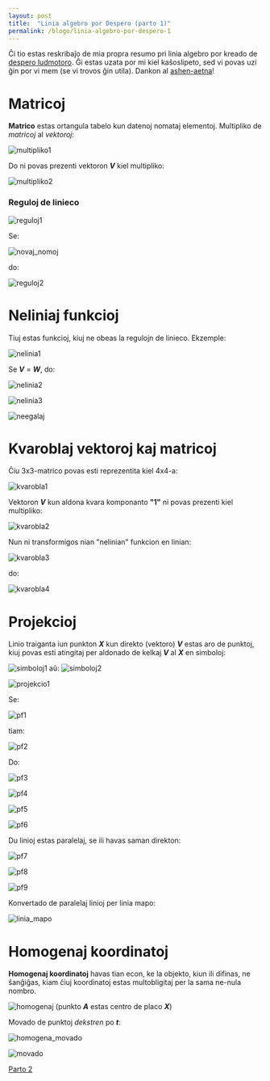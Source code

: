 ```yaml
---
layout: post
title:  "Linia algebro por Despero (parto 1)"
permalink: /blogo/linia-algebro-por-despero-1
---
```


Ĉi tio estas reskribaĵo de mia propra resumo pri linia algebro por kreado de [despero ludmotoro](/despero). Ĝi estas uzata por mi kiel kaŝoslipeto, sed vi povas uzi ĝin por vi mem (se vi trovos ĝin utila). Dankon al [ashen-aetna](https://hoj-senna.github.io/ashen-aetna/)!

# Matricoj

**Matrico** estas ortangula tabelo kun datenoj nomataj elementoj.
Multipliko de _matricoj_ al _vektoroj_:

![multipliko1](/assets/blogo/linia-algebro/multipliko1.gif)

Do ni povas prezenti vektoron _**V**_ kiel multipliko:

![multipliko2](/assets/blogo/linia-algebro/multipliko2.gif)

### Reguloj de linieco

![reguloj1](/assets/blogo/linia-algebro/reguloj1.gif)

Se:

![novaj_nomoj](/assets/blogo/linia-algebro/novaj_nomoj.gif)

do:

![reguloj2](/assets/blogo/linia-algebro/reguloj2.gif)

# Neliniaj funkcioj

Tiuj estas funkcioj, kiuj ne obeas la regulojn de linieco. Ekzemple:

![nelinia1](/assets/blogo/linia-algebro/nelinia1.gif)

Se _**V**_ = _**W**_, do:

![nelinia2](/assets/blogo/linia-algebro/nelinia2.gif)

![nelinia3](/assets/blogo/linia-algebro/nelinia3.gif)

![neegalaj](/assets/blogo/linia-algebro/neegalaj.gif)

# Kvaroblaj vektoroj kaj matricoj

Ĉiu 3x3-matrico povas esti reprezentita kiel 4x4-a:

![kvarobla1](/assets/blogo/linia-algebro/kvarobla1.gif)

Vektoron _**V**_ kun aldona kvara komponanto **"1"** ni povas prezenti kiel multipliko:

![kvarobla2](/assets/blogo/linia-algebro/kvarobla2.gif)

Nun ni transformigos nian "nelinian" funkcion en linian:

![kvarobla3](/assets/blogo/linia-algebro/kvarobla3.gif)

do:

![kvarobla4](/assets/blogo/linia-algebro/kvarobla4.gif)

# Projekcioj

Linio traiganta iun punkton _**X**_ kun direkto (vektoro) _**V**_ estas aro de punktoj, kiuj povas esti atingitaj per aldonado de kelkaj _**V**_ al _**X**_ en simboloj:

![simboloj1](/assets/blogo/linia-algebro/simboloj1.gif)
aŭ:
![simboloj2](/assets/blogo/linia-algebro/simboloj2.gif)

![projekcio1](/assets/blogo/linia-algebro/projekcio1.svg)

Se:

![pf1](/assets/blogo/linia-algebro/pf1.gif)

tiam:

![pf2](/assets/blogo/linia-algebro/pf2.gif)

Do:

![pf3](/assets/blogo/linia-algebro/pf3.gif)

![pf4](/assets/blogo/linia-algebro/pf4.gif)

![pf5](/assets/blogo/linia-algebro/pf5.gif)

![pf6](/assets/blogo/linia-algebro/pf6.gif)

Du linioj estas paralelaj, se ili havas saman direkton:

![pf7](/assets/blogo/linia-algebro/pf7.gif)

![pf8](/assets/blogo/linia-algebro/pf8.gif)

![pf9](/assets/blogo/linia-algebro/pf9.gif)

Konvertado de paralelaj linioj per linia mapo:

![linia_mapo](/assets/blogo/linia-algebro/linia_mapo.gif)

# Homogenaj koordinatoj

**Homogenaj koordinatoj** havas tian econ, ke la objekto, kiun ili difinas, ne ŝanĝiĝas, kiam ĉiuj koordinatoj estas multobligitaj per la sama ne-nula nombro.

![homogenaj](/assets/blogo/linia-algebro/homogenaj.svg)
(punkto _**A**_ estas centro de placo _**X**_)

Movado de punktoj _dekstren_ po _**t**_:

![homogena_movado](/assets/blogo/linia-algebro/homogena_movado.gif)

![movado](/assets/blogo/linia-algebro/movado.svg)

[Parto 2](#)

